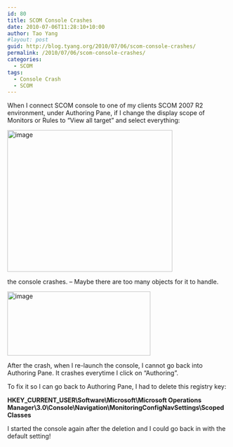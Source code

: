 ```yaml
---
id: 80
title: SCOM Console Crashes
date: 2010-07-06T11:28:10+10:00
author: Tao Yang
#layout: post
guid: http://blog.tyang.org/2010/07/06/scom-console-crashes/
permalink: /2010/07/06/scom-console-crashes/
categories:
  - SCOM
tags:
  - Console Crash
  - SCOM
---
```

When I connect SCOM console to one of my clients SCOM 2007 R2 environment, under Authoring Pane, if I change the display scope of Monitors or Rules to “View all target” and select everything:

<a href="http://blog.tyang.org/wp-content/uploads/2010/07/image1.png"><img style="border: 0px;" src="http://blog.tyang.org/wp-content/uploads/2010/07/image_thumb1.png" border="0" alt="image" width="376" height="323" /></a>

the console crashes. – Maybe there are too many objects for it to handle.

<a href="http://blog.tyang.org/wp-content/uploads/2010/07/image2.png"><img style="border: 0px;" src="http://blog.tyang.org/wp-content/uploads/2010/07/image_thumb2.png" border="0" alt="image" width="326" height="146" /></a>

After the crash, when I re-launch the console, I cannot go back into Authoring Pane. It crashes everytime I click on “Authoring”.

To fix it so I can go back to Authoring Pane, I had to delete this registry key:

<strong>HKEY_CURRENT_USER\Software\Microsoft\Microsoft Operations Manager\3.0\Console\Navigation\MonitoringConfigNavSettings\ScopedClasses</strong>

I started the console again after the deletion and I could go back in with the default setting!